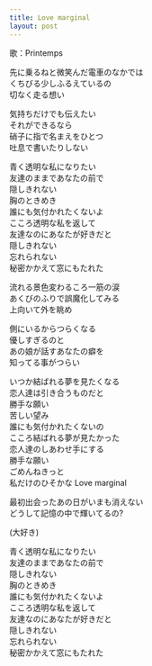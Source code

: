 ```yaml
---
title: Love marginal
layout: post
---
```

歌：Printemps

<p><a class="kotori">先に乗るねと微笑んだ電車のなかでは<br />
くちびる少しふるえているの<br />
切なく走る想い</a></p>

<p><a class="honoka">気持ちだけでも伝えたい<br />
それができるなら</a><br />
<a class="hanayo">硝子に指で名まえをひとつ<br />
吐息で書いたりしない</a></p>

<p>青く透明な私になりたい<br />
友達のままであなたの前で<br />
<a class="honoka">隠しきれない</a><br />
<a class="hanayo">胸のときめき</a><br />
<a class="kotori">誰にも気付かれたくないよ</a><br />
こころ透明な私を返して<br />
友達なのにあなたが好きだと<br />
<a class="kotori">隠しきれない</a><br />
<a class="hanayo">忘れられない</a><br />
秘密かかえて窓にもたれた</p>

<p><a class="hanayo">流れる景色変わるころ一筋の涙<br />
あくびのふりで誤魔化してみる<br />
上向いて外を眺め</a></p>

<p><a class="honoka">側にいるからつらくなる<br />
優しすぎるのと</a><br />
<a class="kotori">あの娘が話すあなたの癖を<br />
知ってる事がつらい</a></p>

<p>いつか結ばれる夢を見たくなる<br />
恋人達は引き合うものだと<br />
<a class="hanayo">勝手な願い</a><br />
<a class="kotori">苦しい望み</a><br />
<a class="honoka">誰にも気付かれたくないの</a><br />
こころ結ばれる夢が見たかった<br />
恋人達のしあわせ手にする<br />
<a class="kotori">勝手な願い</a><br />
<a class="hanayo">ごめんねきっと</a><br />
私だけのひそかな Love marginal</p>

<p><a class="hanayo">最初出会ったあの日がいまも消えない</a><br />
<a class="kotori">どうして記憶の中で輝いてるの?</a></p>

<p><a class="hanayo">(大好き)</a></p>

<p><a class="honoka">青く透明な私になりたい<br />
友達のままであなたの前で</a><br />
<a class="kotori">隠しきれない</a><br />
<a class="hanayo">胸のときめき</a><br />
誰にも気付かれたくないよ<br />
こころ透明な私を返して<br />
友達なのにあなたが好きだと<br />
隠しきれない<br />
忘れられない<br />
秘密かかえて窓にもたれた</p>